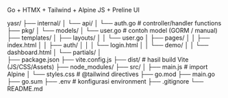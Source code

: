 Go + HTMX + Tailwind + Alpine JS + Preline UI


yasr/
├── internal/
│   └── api/
│       └── auth.go     # controller/handler functions
├── pkg/
│   └── models/
│        └── user.go         # contoh model (GORM / manual)
├── templates/
│   ├── layouts/
│   │    └── user.go 
│   ├── pages/
│   │    ├── index.html 
│   │    ├── auth/
│   │    │    └── login.html
│   │    └── demo/
│   │         └── dashboard.html
│   └── partials/
│        
├── package.json
├── vite.config.js
├── dist/               # hasil build Vite (JS/CSS/Assets)
├── node_modules/
├── src/
│    ├── main.js         # import Alpine
│    └── styles.css      # @tailwind directives
├── go.mod
├── main.go
├── go.sum
├── .env                    # konfigurasi environment
├── .gitignore
└── README.md

